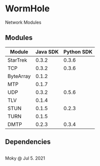 # WormHole
Network Modules


## Modules

|   Module   | Java SDK | Python SDK |
|------------|----------|------------|
| StarTrek   | 0.3.2    | 0.3.6      |
| TCP        | 0.3.2    | 0.3.6      |
| ByteArray  | 0.1.2    |            |
| MTP        | 0.1.7    |            |
| UDP        | 0.3.2    | 0.5.6      |
| TLV        | 0.1.4    |            |
| STUN       | 0.1.5    | 0.2.3      |
| TURN       | 0.1.5    |            |
| DMTP       | 0.2.3    | 0.3.4      |


## Dependencies

<style>
pre code {
    font-family: "Lucida Console", "Consolas", Monaco, monospace;
    line-height: 0px;
}
</style>

```

    +--------+        +--------+         +-------+         +------+
    |  TURN  | .....> |  STUN  | ......> |  TLV  | ......> |  BA  |
    +--------+        +--------+         +-------+         +------+
                          ^                                   ^
                          :                                   :
                 .........:                  .................:
                 :                           :
                 :    +-------+          +-------+
                 :..> |  UDP  | .......> |  MTP  |
                 :    +-------+   :      +-------+
                 :                :
    +--------+   :                :     +----------+      +-------+
    |  DMTP  | ..:                :...> | StarTrek | ...> |  FSM  |
    +--------+   :                      +----------+      +-------+
                 :                           ^
                 :    +-------+              :
                 :..> |  TCP  | .............:
                      +-------+

```


Moky @ Jul 5. 2021
